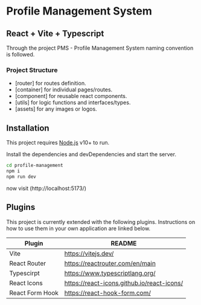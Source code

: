 # Profile Management System

## React + Vite + Typescript

Through the project PMS - Profile Management System naming convention is followed.

### Project Structure

- [router] for routes definition.
- [container] for individual pages/routes.
- [component] for reusable react components.
- [utils] for logic functions and interfaces/types.
- [assets] for any images or logos.

## Installation

This project requires [Node.js](https://nodejs.org/) v10+ to run.

Install the dependencies and devDependencies and start the server.

```sh
cd profile-management
npm i
npm run dev
```

now visit (http://localhost:5173/)

## Plugins

This project is currently extended with the following plugins.
Instructions on how to use them in your own application are linked below.

| Plugin          | README                                     |
| --------------- | ------------------------------------------ |
| Vite            | https://vitejs.dev/                        |
| React Router    | https://reactrouter.com/en/main            |
| Typescirpt      | https://www.typescriptlang.org/            |
| React Icons     | https://react-icons.github.io/react-icons/ |
| React Form Hook | https://react-hook-form.com/               |
